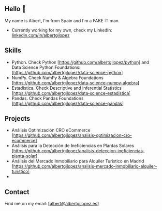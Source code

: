 ## Hello 👋

My name is Albert, I'm from Spain and I'm a FAKE IT man.

* Currently working for my own, check my LinkedIn: [linkedin.com/in/albertgilopez](https://www.linkedin.com/in/albertgilopez/)

## Skills

* Python. Check Python [https://github.com/albertgilopez/python] and Data Science Python Foundations: [https://github.com/albertgilopez/data-science-python]
* NumPy. Check NumPy & Algebra Foundations [https://github.com/albertgilopez/data-science-numpy-algebra]
* Estadística. Check Descriptive and Inferential Statistics [https://github.com/albertgilopez/data-science-estadistica]
* Pandas. Check Pandas Foundations [https://github.com/albertgilopez/data-science-pandas]

## Projects

* Análisis Optimización CRO eCommerce [https://github.com/albertgilopez/analisis-optimizacion-cro-ecommerce]
* Análisis para la Detección de Ineficiencias en Plantas Solares [https://github.com/albertgilopez/analisis-deteccion-ineficiencias-planta-solar]
* Análisis del Mercado Inmobiliario para Alquiler Turístico en Madrid [https://github.com/albertgilopez/analisis-mercado-inmobiliario-alquiler-turistico]
* 
## Contact

Find me on my email: [albert@albertgilopez.es]
